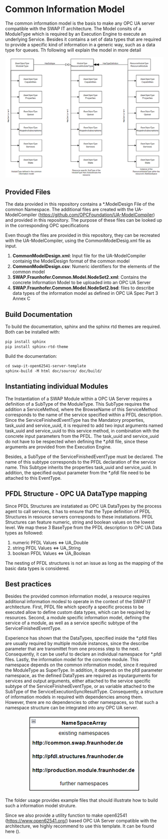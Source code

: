 # Common Information Model

The common information model is the basis to make any OPC UA server compatible with the SWAP IT architecture. The Model 
consits of a ModuleType which is required by an Execution Engine to execute an underlying Service. Besides it contains 
a set of data types that are required to provide a specific kind of information in a generic way, such as a data type for queues.
Th following will explain the model in more detail

<p align="center">
    <img src="doc/source/images/ModuleType.PNG" alt="">
</p>


## Provided Files
The data provided in this repository contains a *.ModelDesign File of the common Namespace. The additional files are created with the UA-ModelCompiler 
(https://github.com/OPCFoundation/UA-ModelCompiler) and provided in this repository. The purpose of these files can be looked up in the corresponding 
OPC specifications

Even though the files are provided in this repository, they can be recreated  with the UA-ModelCompiler, using the CommonModelDesig.xml file as input. 
    
1. **CommonModelDesign.xml**: Input file for the UA-ModelCompiler containig the ModelDesign format of the common model
2. **CommonModelDesign.csv**: Numeric identifiers for the elements of the common model  
3. **SWAP.Fraunhofer.Common.Model.NodeSet2.xml**: Contains the concrete Information Model to be uploaded into an OPC UA Server
4. **SWAP.Fraunhofer.Common.Model.NodeSet2.bsd**: files to describe data types of the information model as defined in OPC UA Spec Part 3 Annex C


## Build Documentation
To build the documentation, sphinx and the sphinx rtd themes are required. Both can be installed with:

    pip install sphinx 
    pip install sphinx-rtd-theme

Build the documentation:

    cd swap-it-open62541-server-template
    sphinx-build -M html doc/source/ doc/build/


## Instantiating individual Modules 

The Instantiation of a SWAP Module within a OPC UA Server requires a definition of a SubType of the ModuleType. This SubType requires the addition a ServiceMethod, 
where the BrowseName of this ServiceMethod corresponds to the name of the service specified within a PFDL description. Since the ServiceFinishedEventType has the Mandatory properties, task_uuid and service_uuid, it is required 
to add two input arguments named task_uuid and service_uuid to this service method, in combination with the concrete input parameters from the PFDL. 
The task_uuid and service_uuid do not have to be respected when defining the *.pfdl file, since these arguments are provided from the Execution Engine.

Besides, a SubType of the ServiceFinishedEventType must be declared. The name of this subtype corresponds to the PFDL declaration of the service name. 
This Subtype inherits the properties task_uuid and service_uuid. In addition, the specified output parameter from the *.pfdl file need to be attached 
to this EventType.

## PFDL Structure - OPC UA DataType mapping
Since PFDL Structures are instatiated as OPC UA DataTypes by the process agent to call services, it has to ensure that the Type definition of PFDL Structures
in resource servers corresponds to these instatiations. PFDL Structures can feature numeric, string and boolean values on the lowest level.
We map these 3 BaseType from the PFDL description to OPC UA Data types as followed:

1. numeric PFDL Values <=> UA_Double
2. string PFDL Values <=> UA_String
3. boolean PFDL Values <=> UA_Boolean


The nesting of PFDL structures is not an issue as long as the mapping of the basic data types is considered.

## Best practices

Besides the provided common information model, a resource requires additional information modesl to operate in the context of the SWAP IT architecture.
First, PFDL file which specify a specific process to be executed allow to define custom data types, which can be required by resources. 
Second, a module specific information model, defining the service of a module, as well as a service specific subtype of the ServiceFinishedEventType.

Experience has shown that the DataTypes, specified inside the *.pfdl files are usually required by multiple module instances, since the describe 
parameter that are transmittet from one process step to the next. Consequently, it can be useful to declare an individual namespace for *.pfdl files. 
Lastly, the information model for the concrete module. This namespace depends on the common information model, since it required the ModuleType as SuperType. 
In addition, it depends on the pfdl parameter namespace, as the defined DataTypes are required as inputarguments for services and output arguments, 
either attached to the service specific subtype of the ServiceFinishedEventType, or as variable attached to the SubType of the ServiceExecutionSyncResultType. Consequently,
a structure of information models in required with dependencies among them. However, there are no dependencies to other namespaces, so that such a namespace structure can be 
integrated into any OPC UA server.

<p align="center">
    <img src="doc/source/images/img_1.png">
</p>


The folder usage provides example files that should illustrate how to build such a information model struture.

Since we also provide a utility function to make open62541 (https://www.open62541.org/) based OPC UA Server compatible with the architecture, 
we highly recommend to use this template. It can be found here ().

